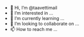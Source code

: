 - 👋 Hi, I’m @taavettimail
- 👀 I’m interested in ...
- 🌱 I’m currently learning ...
- 💞️ I’m looking to collaborate on ...
- 📫 How to reach me ...

<!---
taavettimail/taavettimail is a ✨ special ✨ repository because its `README.md` (this file) appears on your GitHub profile.
You can click the Preview link to take a look at your changes.
--->
